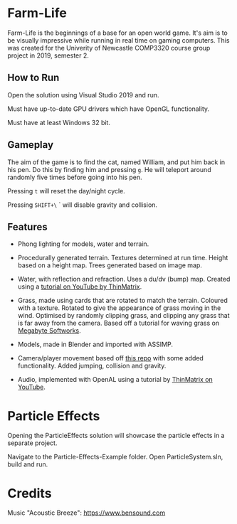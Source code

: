 # Farm-Life

Farm-Life is the beginnings of a base for an open world game. It's aim is to be visually impressive while running in real time on gaming computers. This was created for the Univerity of Newcastle COMP3320 course group project in 2019, semester 2.

## How to Run

Open the solution using Visual Studio 2019 and run.

Must have up-to-date GPU drivers which have OpenGL functionality.

Must have at least Windows 32 bit.

## Gameplay

The aim of the game is to find the cat, named William, and put him back in his pen. Do this by finding him and pressing `g`. He will teleport around randomly five times before going into his pen.

Pressing `t` will reset the day/night cycle.

Pressing `SHIFT+\` ` will disable gravity and collision.

## Features

- Phong lighting for models, water and terrain.

- Procedurally generated terrain. Textures determined at run time. Height based on a height map. Trees generated based on image map.

- Water, with reflection and refraction. Uses a du/dv (bump) map. Created using a [tutorial on YouTube by ThinMatrix](https://www.youtube.com/watch?v=HusvGeEDU_U&list=PLRIWtICgwaX23jiqVByUs0bqhnalNTNZh).

- Grass, made using cards that are rotated to match the terrain. Coloured with a texture. Rotated to give the appearance of grass moving in the wind. Optimised by randomly clipping grass, and clipping any grass that is far away from the camera. Based off a tutorial for waving grass on [Megabyte Softworks](http://www.mbsoftworks.sk/tutorials/opengl3/29-terrain-pt2-waving-grass/).

- Models, made in Blender and imported with ASSIMP.

- Camera/player movement based off [this repo](https://github.com/Bidski/COMP3320) with some added functionality. Added jumping, collision and gravity.

- Audio, implemented with OpenAL using a tutorial by [ThinMatrix on YouTube](https://www.youtube.com/watch?v=BR8KjNkYURk&list=PLRIWtICgwaX2VNpAFjAZdlQw2pA1-5kU8).

# Particle Effects

Opening the ParticleEffects solution will showcase the particle effects in a separate project.

Navigate to the Particle-Effects-Example folder.
Open ParticleSystem.sln, build and run.

# Credits

Music "Acoustic Breeze": https://www.bensound.com
